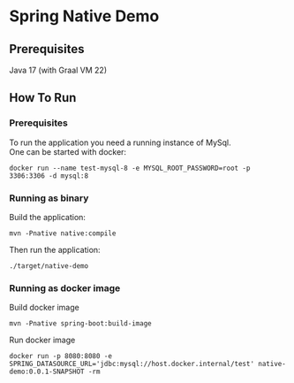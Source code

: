 # Spring Native Demo

## Prerequisites

Java 17 (with Graal VM 22)

## How To Run

### Prerequisites

To run the application you need a running instance of MySql.  
One can be started with docker:
```shell
docker run --name test-mysql-8 -e MYSQL_ROOT_PASSWORD=root -p 3306:3306 -d mysql:8
```

### Running as binary

Build the application:
```shell
mvn -Pnative native:compile
```

Then run the application:
```shell
./target/native-demo
```

### Running as docker image

Build docker image
```shell
mvn -Pnative spring-boot:build-image
```

Run docker image
```shell
docker run -p 8080:8080 -e SPRING_DATASOURCE_URL='jdbc:mysql://host.docker.internal/test' native-demo:0.0.1-SNAPSHOT -rm
```